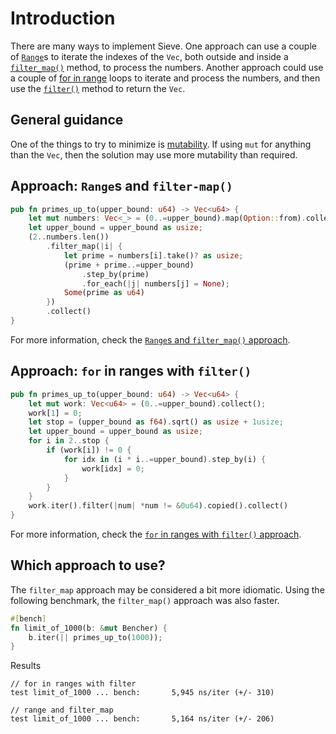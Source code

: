# Introduction

There are many ways to implement Sieve.
One approach can use a couple of  [`Range`][range]s to iterate the indexes of the `Vec`, both outside and inside a [`filter_map()`][filtermap] method,
to process the numbers.
Another approach could use a couple of [for in range][for-in-range] loops to iterate and process the numbers,
and then use the [`filter()`][filter] method to return the `Vec`.

## General guidance

One of the things to try to minimize is [mutability][mutability].
If using `mut` for anything than the `Vec`, then the solution may use more mutability than required.

## Approach: `Range`s and `filter-map()`

```rust
pub fn primes_up_to(upper_bound: u64) -> Vec<u64> {
    let mut numbers: Vec<_> = (0..=upper_bound).map(Option::from).collect();
    let upper_bound = upper_bound as usize;
    (2..numbers.len())
        .filter_map(|i| {
            let prime = numbers[i].take()? as usize;
            (prime + prime..=upper_bound)
                .step_by(prime)
                .for_each(|j| numbers[j] = None);
            Some(prime as u64)
        })
        .collect()
}
```

For more information, check the [`Range`s and `filter_map()` approach][approach-ranges-and-filtermap].


## Approach: `for` in ranges with `filter()`

```rust
pub fn primes_up_to(upper_bound: u64) -> Vec<u64> {
    let mut work: Vec<u64> = (0..=upper_bound).collect();
    work[1] = 0;
    let stop = (upper_bound as f64).sqrt() as usize + 1usize;
    let upper_bound = upper_bound as usize;
    for i in 2..stop {
        if (work[i]) != 0 {
            for idx in (i * i..=upper_bound).step_by(i) {
                work[idx] = 0;
            }
        }
    }
    work.iter().filter(|num| *num != &0u64).copied().collect()
}
```

For more information, check the [`for` in ranges with `filter()` approach][approach-for-in-ranges-with-filter].

## Which approach to use?

The `filter_map` approach may be considered a bit more idiomatic.
Using the following benchmark, the `filter_map()` approach was also faster.

```rust
#[bench]
fn limit_of_1000(b: &mut Bencher) {
    b.iter(|| primes_up_to(1000));
}
```

Results

```
// for in ranges with filter
test limit_of_1000 ... bench:       5,945 ns/iter (+/- 310)

// range and filter_map
test limit_of_1000 ... bench:       5,164 ns/iter (+/- 206)
```

[range]: https://doc.rust-lang.org/reference/expressions/range-expr.html
[filtermap]: https://doc.rust-lang.org/std/iter/trait.Iterator.html#method.filter_map
[for-in-range]: https://doc.rust-lang.org/rust-by-example/flow_control/for.html
[filter]: https://doc.rust-lang.org/std/iter/trait.Iterator.html#method.filter
[mutability]: https://web.mit.edu/rust-lang_v1.25/arch/amd64_ubuntu1404/share/doc/rust/html/book/first-edition/mutability.html
[approach-ranges-and-filtermap]: https://exercism.org/tracks/rust/exercises/sieve/approaches/ranges-and-filtermap
[approach-for-in-ranges-with-filter]: https://exercism.org/tracks/rust/exercises/sieve/approaches/for-in-ranges-with-filter
